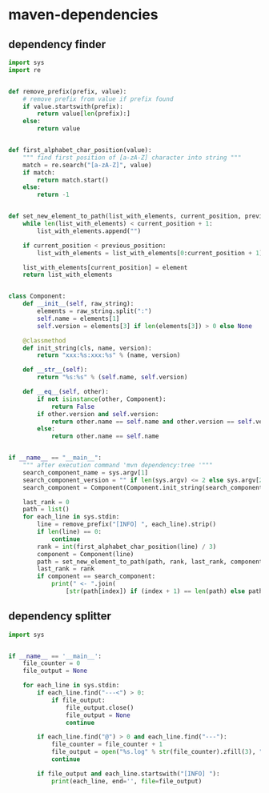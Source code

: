 # maven-dependencies

## dependency finder

<!-- MARKDOWN-AUTO-DOCS:START (CODE:src=../../python/maven-dependencies/dependency-finder.py) -->
<!-- The below code snippet is automatically added from ../../python/maven-dependencies/dependency-finder.py -->
```py
import sys
import re


def remove_prefix(prefix, value):
    # remove prefix from value if prefix found
    if value.startswith(prefix):
        return value[len(prefix):]
    else:
        return value


def first_alphabet_char_position(value):
    """ find first position of [a-zA-Z] character into string """
    match = re.search("[a-zA-Z]", value)
    if match:
        return match.start()
    else:
        return -1


def set_new_element_to_path(list_with_elements, current_position, previous_position, element):
    while len(list_with_elements) < current_position + 1:
        list_with_elements.append("")

    if current_position < previous_position:
        list_with_elements = list_with_elements[0:current_position + 1]

    list_with_elements[current_position] = element
    return list_with_elements


class Component:
    def __init__(self, raw_string):
        elements = raw_string.split(":")
        self.name = elements[1]
        self.version = elements[3] if len(elements[3]) > 0 else None

    @classmethod
    def init_string(cls, name, version):
        return "xxx:%s:xxx:%s" % (name, version)

    def __str__(self):
        return "%s:%s" % (self.name, self.version)

    def __eq__(self, other):
        if not isinstance(other, Component):
            return False
        if other.version and self.version:
            return other.name == self.name and other.version == self.version
        else:
            return other.name == self.name


if __name__ == "__main__":
    """ after execution command 'mvn dependency:tree '"""
    search_component_name = sys.argv[1]
    search_component_version = "" if len(sys.argv) <= 2 else sys.argv[2]
    search_component = Component(Component.init_string(search_component_name, search_component_version))

    last_rank = 0
    path = list()
    for each_line in sys.stdin:
        line = remove_prefix("[INFO] ", each_line).strip()
        if len(line) == 0:
            continue
        rank = int(first_alphabet_char_position(line) / 3)
        component = Component(line)
        path = set_new_element_to_path(path, rank, last_rank, component)
        last_rank = rank
        if component == search_component:
            print(" <- ".join(
                [str(path[index]) if (index + 1) == len(path) else path[index].name for index in range(len(path))]))
```
<!-- MARKDOWN-AUTO-DOCS:END -->



## dependency splitter

<!-- MARKDOWN-AUTO-DOCS:START (CODE:src=../../python/maven-dependencies/dependency-splitter.py) -->
<!-- The below code snippet is automatically added from ../../python/maven-dependencies/dependency-splitter.py -->
```py
import sys


if __name__ == '__main__':
    file_counter = 0
    file_output = None

    for each_line in sys.stdin:
        if each_line.find("---<") > 0:
            if file_output:
                file_output.close()
                file_output = None
                continue

        if each_line.find("@") > 0 and each_line.find("---"):
            file_counter = file_counter + 1
            file_output = open("%s.log" % str(file_counter).zfill(3), "w")
            continue

        if file_output and each_line.startswith("[INFO] "):
            print(each_line, end='', file=file_output)
```
<!-- MARKDOWN-AUTO-DOCS:END -->


